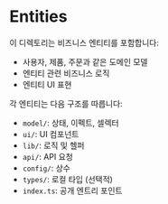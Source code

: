 # Entities

이 디렉토리는 비즈니스 엔티티를 포함합니다:

- 사용자, 제품, 주문과 같은 도메인 모델
- 엔티티 관련 비즈니스 로직
- 엔티티 UI 표현

각 엔티티는 다음 구조를 따릅니다:
- `model/`: 상태, 이펙트, 셀렉터
- `ui/`: UI 컴포넌트
- `lib/`: 로직 및 헬퍼
- `api/`: API 요청
- `config/`: 상수
- `types/`: 로컬 타입 (선택적)
- `index.ts`: 공개 엔트리 포인트 